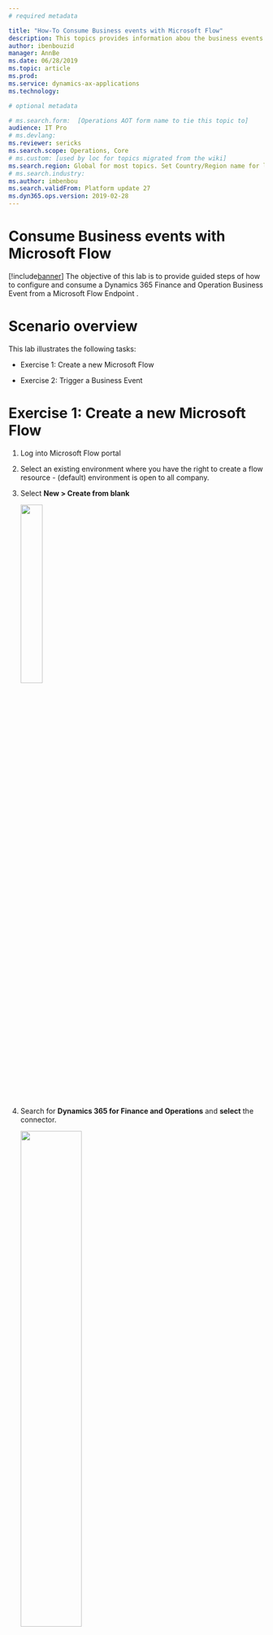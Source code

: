 ```yaml
---
# required metadata

title: "How-To Consume Business events with Microsoft Flow"
description: This topics provides information abou the business events that are available for consumption in Microsoft Flow via the Finance and Operations connector.
author: ibenbouzid
manager: AnnBe
ms.date: 06/28/2019
ms.topic: article
ms.prod: 
ms.service: dynamics-ax-applications
ms.technology: 

# optional metadata

# ms.search.form:  [Operations AOT form name to tie this topic to]
audience: IT Pro
# ms.devlang: 
ms.reviewer: sericks
ms.search.scope: Operations, Core
# ms.custom: [used by loc for topics migrated from the wiki]
ms.search.region: Global for most topics. Set Country/Region name for localizations
# ms.search.industry: 
ms.author: imbenbou
ms.search.validFrom: Platform update 27
ms.dyn365.ops.version: 2019-02-28
---
```


# Consume Business events with Microsoft Flow

[!include[banner](../../includes/banner.md)]
The objective of this lab is to provide guided steps of how to configure and
consume a Dynamics 365 Finance and Operation Business Event from a Microsoft Flow Endpoint .

Scenario overview
=================

This lab illustrates the following tasks:

-   Exercise 1: Create a new Microsoft Flow

-   Exercise 2: Trigger a Business Event

Exercise 1: Create a new Microsoft Flow
=======================================

1.  Log into Microsoft Flow portal

2.  Select an existing environment where you have the right to create a flow
    resource - (default) environment is open to all company.

3.  Select **New \> Create from blank**

    <img src="../../media/BEF-Howto-Flow-01.png" width="30%">

4.  Search for **Dynamics 365 for Finance and Operations** and **select** the connector.

     <img src="../../media/BEF-Howto-Flow-02.png" width="50%">
     
5.  You will notice a new trigger for Finance and Operations called “**When a
    Business Event occurs**”. Select it.

    <img src="../../media/BEF-Howto-Flow-03.png" width="50%">

6.  Then **select** your environment instance, Category, Event Name and Legal
    entity.

    <img src="../../media/BEF-Howto-Flow-04.png" width="50%">

7.  **Select New Step** button to add a new action:

    <img src="../../media/BEF-Howto-Flow-05.png" width="20%">

8.  **Search** for **Parse Json** data operation. This step is needed to be able
    to parse our message with the schema of our data contract provided by F&O.

    <img src="../../media/BEF-Howto-Flow-06.png" width="50%">

9.  **Select** the content field of “**Parse Json**” action then the **Body**
    output from the previous step should appear as an option. Select **Body**.

    <img src="../../media/BEF-Howto-Flow-07.png" width="50%">

10. Now we need to type in the schema of the contract received from F&O.
    However, F&O provides only a sample payload instead. Hence, we can use
    Microsoft Flow capability to generate a schema from a payload. **Go back**
    to **F&O**, **select** an **event in the catalog** (here Customer Payment as
    example) and **click on download Schema** link. This will download a text
    file. **Open** the text file and **copy** the content.

    <img src="../../media/BEF-Howto-Flow-08.png" width="50%">

11. **Go Back** to Microsoft Flow **click** on “**Use sample payload to generate
    schema**” link. Then **past** your text file content and click **Done**

    <img src="../../media/BEF-Howto-Flow-09.png" width="70%">

12. Depending on the quality of your sample payload, your generator will note
    recognize an Integer from a real especially if the real is provided as a
    whole number in the sample payload. Review your generated schema and check
    if you need to change an “integer” filed into “number”. (in Json a “number”
    data type means real).

    <img src="../../media/BEF-Howto-Flow-10.png" width="100%">

13.  Then choose another final action to consume the business event content. For
    instance we can send an email (or posting a text message into Teams) to
    notify with customer payment details. **Search** for **send email** action,
    then login to your Office365 account.

   <img src="../../media/BEF-Howto-Flow-11.png" width="70%">

14.  Then fill-in the message with the required fields.

   <img src="../../media/BEF-Howto-Flow-12.png" width="70%">

15.  Then **Save** Flow.

Exercise 2: Trigger a Business Event
====================================

Microsoft Flow can configure F&O automatically for you. Once you save your Flow
it creates for you an endpoint in F&O then it activates the Business Event for
you. There is no remaining configuration step in F&O apart from verifying that
the endpoint has been correctly configured then triggering an event.

1.  Log into the Dynamics client

2.  Go to **System Administration \> Setup \> System Parameters**

3.  Click on the **Business Events** tab

4.  Click on **Business Events**

5.  Click **Endpoints**

6.  Then Verify that a new Endpoint has been created with a GUID appended in the
    name.

    <img src="../../media/BEF-Howto-Flow-13.png" width="100%">

7.  If you check the **Active events** tab you can also verify that “**Payment
    Posted**” is activated for GBSI

    <img src="../../media/BEF-Howto-Flow-14.png" width="100%">

8.  Then final step is to **trigger the Business Event** of a customer payment
    posted and check whether the Flow runs and whether you receive an email with
    customer payment details.
